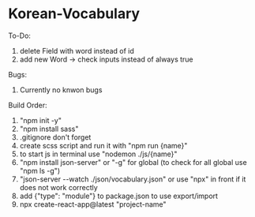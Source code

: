 # Korean-Vocabulary

To-Do:

1. delete Field with word instead of id
2. add new Word -> check inputs instead of always true

Bugs:

1. Currently no knwon bugs

Build Order:

1. "npm init -y"
2. "npm install sass"
3. .gitignore don't forget
4. create scss script and run it with "npm run {name}"
5. to start js in terminal use "nodemon ./js/{name}"
6. "npm install json-server" or "-g" for global (to check for all global use "npm ls -g")
7. "json-server --watch ./json/vocabulary.json" or use "npx" in front if it does not work correctly
8. add {"type": "module"} to package.json to use export/import
9. npx create-react-app@latest "project-name"
